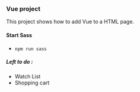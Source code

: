 ### Vue project

This project shows how to add Vue to a HTML page.
 

#### Start Sass 
* `npm run sass`


##### Left to do :
* Watch List
* Shopping cart 
